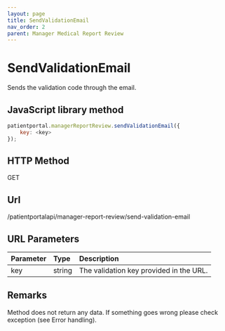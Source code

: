 ```yaml
---
layout: page
title: SendValidationEmail
nav_order: 2
parent: Manager Medical Report Review
---
```


# SendValidationEmail

Sends the validation code through the email.

## JavaScript library method

```javascript
patientportal.managerReportReview.sendValidationEmail({
    key: <key>
});
```

## HTTP Method

GET

## ****Url****

/patientportalapi/manager-report-review/send-validation-email

## URL Parameters

| Parameter | Type   | Description                                                 |
|:----------|:-------|:------------------------------------------------------------|
| key | string | The validation key provided in the URL. |

## Remarks

Method does not return any data. If something goes wrong please check exception (see Error handling).
